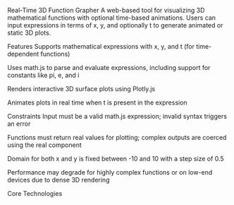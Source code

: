 Real-Time 3D Function Grapher
A web-based tool for visualizing 3D mathematical functions with optional time-based animations. Users can input expressions in terms of x, y, and optionally t to generate animated or static 3D plots.

Features
Supports mathematical expressions with x, y, and t (for time-dependent functions)

Uses math.js to parse and evaluate expressions, including support for constants like pi, e, and i

Renders interactive 3D surface plots using Plotly.js

Animates plots in real time when t is present in the expression

Constraints
Input must be a valid math.js expression; invalid syntax triggers an error

Functions must return real values for plotting; complex outputs are coerced using the real component

Domain for both x and y is fixed between -10 and 10 with a step size of 0.5

Performance may degrade for highly complex functions or on low-end devices due to dense 3D rendering

Core Technologies
